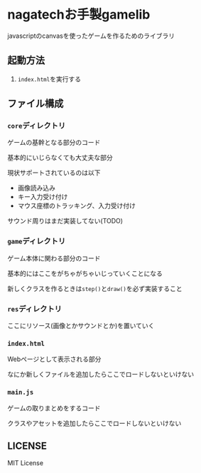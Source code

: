 # nagatechお手製gamelib
javascriptのcanvasを使ったゲームを作るためのライブラリ


## 起動方法
1. `index.html`を実行する


## ファイル構成
### `core`ディレクトリ
ゲームの基幹となる部分のコード

基本的にいじらなくても大丈夫な部分

現状サポートされているのは以下
* 画像読み込み
* キー入力受け付け
* マウス座標のトラッキング、入力受け付け

サウンド周りはまだ実装してない(TODO)


### `game`ディレクトリ
ゲーム本体に関わる部分のコード

基本的にはここをがちゃがちゃいじっていくことになる

新しくクラスを作るときは`step()`と`draw()`を必ず実装すること


### `res`ディレクトリ
ここにリソース(画像とかサウンドとか)を置いていく


### `index.html`
Webページとして表示される部分

なにか新しくファイルを追加したらここでロードしないといけない


### `main.js`
ゲームの取りまとめをするコード

クラスやアセットを追加したらここでロードしないといけない


## LICENSE
MIT License
